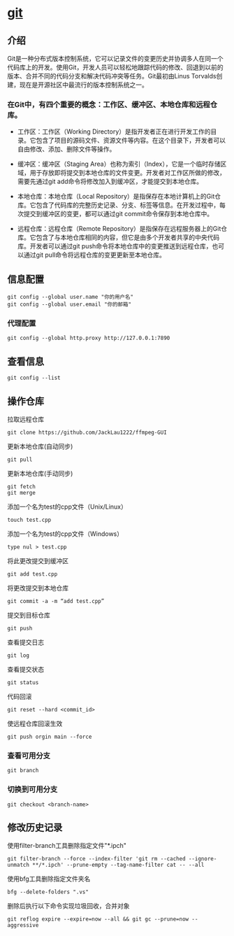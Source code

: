 # [git](https://git-scm.com/downloads)

## 介绍

Git是一种分布式版本控制系统，它可以记录文件的变更历史并协调多人在同一个代码库上的开发。使用Git，开发人员可以轻松地跟踪代码的修改、回退到以前的版本、合并不同的代码分支和解决代码冲突等任务。Git最初由Linus Torvalds创建，现在是开源社区中最流行的版本控制系统之一。

### 在Git中，有四个重要的概念：工作区、缓冲区、本地仓库和远程仓库。

* 工作区：工作区（Working Directory）是指开发者正在进行开发工作的目录。它包含了项目的源码文件、资源文件等内容。在这个目录下，开发者可以自由修改、添加、删除文件等操作。

* 缓冲区：缓冲区（Staging Area）也称为索引（Index），它是一个临时存储区域，用于存放即将提交到本地仓库的文件变更。开发者对工作区所做的修改，需要先通过git add命令将修改加入到缓冲区，才能提交到本地仓库。

* 本地仓库：本地仓库（Local Repository）是指保存在本地计算机上的Git仓库。它包含了代码库的完整历史记录、分支、标签等信息。在开发过程中，每次提交到缓冲区的变更，都可以通过git commit命令保存到本地仓库中。

* 远程仓库：远程仓库（Remote Repository）是指保存在远程服务器上的Git仓库。它包含了与本地仓库相同的内容，但它是由多个开发者共享的中央代码库。开发者可以通过git push命令将本地仓库中的变更推送到远程仓库，也可以通过git pull命令将远程仓库的变更更新至本地仓库。

## 信息配置
```
git config --global user.name "你的用户名"
git config --global user.email "你的邮箱"
```

### 代理配置
```
git config --global http.proxy http://127.0.0.1:7890
```

## 查看信息
```
git config --list
```
## 操作仓库
拉取远程仓库
```
git clone https://github.com/JackLau1222/ffmpeg-GUI
```
更新本地仓库(自动同步)
```
git pull 
````
更新本地仓库(手动同步)
```
git fetch 
git merge 
````

添加一个名为test的cpp文件（Unix/Linux）
```
touch test.cpp 
```
添加一个名为test的cpp文件（Windows）
```
type nul > test.cpp
```
将此更改提交到缓冲区
```
git add test.cpp 
```
将更改提交到本地仓库
```
git commit -a -m “add test.cpp” 
```
提交到目标仓库
```
git push
```
查看提交日志
```
git log
```
查看提交状态
```
git status
```
代码回滚
```
git reset --hard <commit_id>
```
使远程仓库回滚生效
```
git push orgin main --force
```

### 查看可用分支
```
git branch
```
### 切换到可用分支
```
git checkout <branch-name>
```

## 修改历史记录

使用filter-branch工具删除指定文件"*.ipch"
```
git filter-branch --force --index-filter 'git rm --cached --ignore-unmatch **/*.ipch' --prune-empty --tag-name-filter cat -- --all
```


使用bfg工具删除指定文件夹名
```
bfg --delete-folders ".vs"  
```

删除后执行以下命令实现垃圾回收，合并对象
```
git reflog expire --expire=now --all && git gc --prune=now --aggressive 
```

